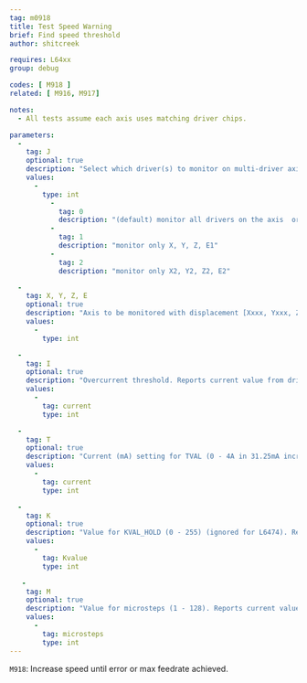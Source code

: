 ```yaml
---
tag: m0918
title: Test Speed Warning
brief: Find speed threshold
author: shitcreek

requires: L64xx
group: debug

codes: [ M918 ]
related: [ M916, M917]

notes:
  - All tests assume each axis uses matching driver chips.

parameters:
  -
    tag: J
    optional: true
    description: "Select which driver(s) to monitor on multi-driver axis"
    values:
      -
        type: int
          -
            tag: 0
            description: "(default) monitor all drivers on the axis  or E0"
          -
            tag: 1
            description: "monitor only X, Y, Z, E1"
          -
            tag: 2
            description: "monitor only X2, Y2, Z2, E2"

  -
    tag: X, Y, Z, E
    optional: true
    description: "Axis to be monitored with displacement [Xxxx, Yxxx, Zxxx, Exxx]. xxx (1-255) is distance moved on either side of current position"
    values:
      -
        type: int

  -
    tag: I
    optional: true
    description: "Overcurrent threshold. Reports current value from driver if not specified."
    values:
      -
        tag: current
        type: int

  -
    tag: T
    optional: true
    description: "Current (mA) setting for TVAL (0 - 4A in 31.25mA increments, rounds down) - L6474 only. Reports current value from driver if not specified"
    values:
      -
        tag: current
        type: int

  -
    tag: K
    optional: true
    description: "Value for KVAL_HOLD (0 - 255) (ignored for L6474). Reports current value from driver if not specified"
    values:
      -
        tag: Kvalue
        type: int

   -
    tag: M
    optional: true
    description: "Value for microsteps (1 - 128). Reports current value from driver if not specified"
    values:
      -
        tag: microsteps
        type: int
---
```


`M918`: Increase speed until error or max feedrate achieved.
